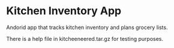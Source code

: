 Kitchen Inventory App
===================

Andorid app that tracks kitchen inventory and plans grocery lists.

There is a help file in kitcheeneered.tar.gz for testing purposes.
